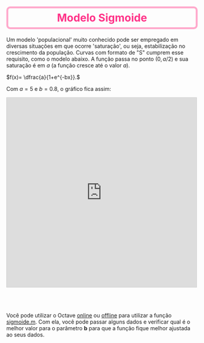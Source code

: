 <style>
    h1{color: #f38; border: 5px solid #fac; text-align:center; padding:8px; border-radius:10px;}
    h2{color:#3a8; font-weight:bold; background-color:#afe;border-radius:5px;padding:8px;}
    h3{color:blue; border-bottom:8px solid #aac;}
    h4{color:#c5c; font-style:italic; border-bottom:2px solid #caa;}
    //ul{color:red;}
</style>

<script>
MathJax = {
tex: {
inlineMath: [['$','$']],
displayMath: [['$$','$$'],['\[','\]']]
},/*
svg: {
fontCache: 'global'
}*/
};
</script>
<script type="text/javascript" id="MathJax-script" async src="https://cdn.jsdelivr.net/npm/mathjax@3/es5/tex-svg.js">
</script>

# Modelo Sigmoide

Um modelo 'populacional' muito conhecido pode ser empregado em diversas situações em que ocorre 'saturação', ou seja, estabilização no crescimento da população. Curvas com formato de "S" cumprem esse requisito, como o modelo abaixo. A função passa no ponto $(0, a/2)$ e sua saturação é em $a$ (a função cresce até o valor $a$).

$f(x)= \dfrac{a}{1+e^{-bx}}.$

Com $a=5$ e $b=0.8$, o gráfico fica assim:

<iframe src="https://www.desmos.com/calculator/k5hktyl3le?embed" width="500" height="500" style="border: 1px solid #ccc" frameborder=0></iframe>

<br><br><br>
Você pode utilizar o Octave [online](https://octave-online.net/) ou [offline](https://octave.org/download) para utilizar a função 
[sigmoide.m](https://github.com/j5r/home/blob/d0a173c071badf8da4eafd6a3210c38577665d90/arquivos/_diversos/sigmoide.m). Com ela, você pode passar alguns dados e verificar qual é o melhor valor para o parâmetro **b** para que a função fique melhor ajustada ao seus dados.
